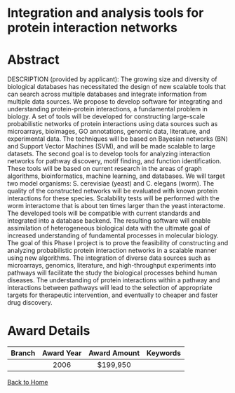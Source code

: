 
Integration and analysis tools for protein interaction networks
===============================================================

# Abstract


DESCRIPTION (provided by applicant): The growing size and diversity of biological databases has necessitated the design of new scalable tools that can search across multiple databases and integrate information from multiple data sources. We propose to develop software for integrating and understanding protein-protein interactions, a fundamental problem in biology. A set of tools will be developed for constructing large-scale probabilistic networks of protein interactions using data sources such as microarrays, bioimages, GO annotations, genomic data, literature, and experimental data. The techniques will be based on Bayesian networks (BN) and Support Vector Machines (SVM), and will be made scalable to large datasets. The second goal is to develop tools for analyzing interaction networks for pathway discovery, motif finding, and function identification. These tools will be based on current research in the areas of graph algorithms, bioinformatics, machine learning, and databases. We will target two model organisms: S. cerevisiae (yeast) and C. elegans (worm). The quality of the constructed networks will be evaluated with known protein interactions for these species. Scalability tests will be performed with the worm interactome that is about ten times larger than the yeast interactome. The developed tools will be compatible with current standards and integrated into a database backend. The resulting software will enable assimilation of heterogeneous biological data with the ultimate goal of increased understanding of fundamental processes in molecular biology. The goal of this Phase I project is to prove the feasibility of constructing and analyzing probabilistic protein interaction networks in a scalable manner using new algorithms. The integration of diverse data sources such as microarrays, genomics, literature, and high-throughput experiments into pathways will facilitate the study the biological processes behind human diseases. The understanding of protein interactions within a pathway and interactions between pathways will lead to the selection of appropriate targets for therapeutic intervention, and eventually to cheaper and faster drug discovery.  

# Award Details

|Branch|Award Year|Award Amount|Keywords|
| :---: | :---: | :---: | :---: |
||2006|$199,950||
  
  


[Back to Home](https://github.com/chrischow/dod_sbir_awards/JH/#2582)